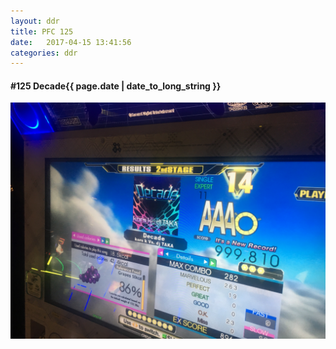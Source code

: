 ```yaml
---
layout: ddr
title: PFC 125
date:   2017-04-15 13:41:56
categories: ddr
---
```


#### **#125** Decade<span class="pull-right">{{ page.date | date_to_long_string }}</span>
![](/images/pfc/125_Decade.jpg)
